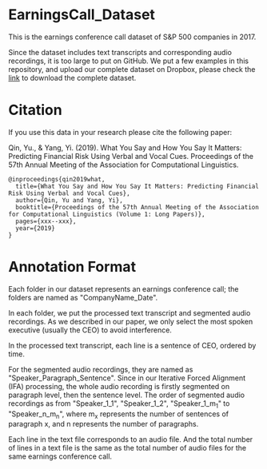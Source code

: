 # EarningsCall_Dataset

This is the earnings conference call dataset of S&P 500 companies in 2017. 

Since the dataset includes text transcripts and corresponding audio recordings, it is too large to put on GitHub. We put a few examples in this repository, and upload our complete dataset on Dropbox, please check the [link]() to download the complete dataset.

# Citation

If you use this data in your research please cite the following paper:

Qin, Yu., & Yang, Yi. (2019). What You Say and How You Say It Matters: Predicting Financial Risk Using Verbal and Vocal Cues. Proceedings of the 57th Annual Meeting of the Association for Computational Linguistics.

    @inproceedings{qin2019what,
      title={What You Say and How You Say It Matters: Predicting Financial Risk Using Verbal and Vocal Cues},
      author={Qin, Yu and Yang, Yi},
      booktitle={Proceedings of the 57th Annual Meeting of the Association for Computational Linguistics (Volume 1: Long Papers)},
      pages={xxx--xxx},
      year={2019}
    }

# Annotation Format

Each folder in our dataset represents an earnings conference call; the folders are named as "CompanyName_Date".

In each folder, we put the processed text transcript and segmented audio recordings. As we described in our paper, we only select the most spoken executive (usually the CEO) to avoid interference. 

In the processed text transcript, each line is a sentence of CEO, ordered by time. 

For the segmented audio recordings, they are named as "Speaker_Paragraph_Sentence". Since in our Iterative Forced Alignment (IFA) processing, the whole audio recording is firstly segmented on paragraph level, then the sentence level. The order of segmented audio recordings as from "Speaker_1_1", "Speaker_1_2", "Speaker_1_m<sub>1</sub>" to "Speaker_n_m<sub>n</sub>", where m<sub>x</sub> represents the number of sentences of paragraph x, and n represents the number of paragraphs.

Each line in the text file corresponds to an audio file. And the total number of lines in a text file is the same as the total number of audio files for the same earnings conference call.
